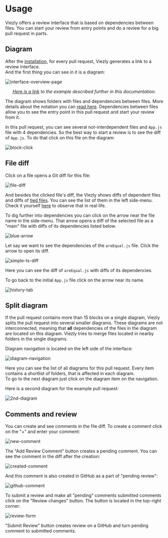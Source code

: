 # Usage

Viezly offers a review interface that is based on dependencies between files. You can start your review from entry points and do a review for a big pull request in parts.



## Diagram

After the [installation](/installation#installation), for every pull request, Viezly generates a link to a review interface.  
And the first thing you can see in it is a diagram:

![interface-overview-page](_media/usage/interface-overview.png)

<div style="text-align: center">

*[Here is a link](https://viezly.com/change_requests/3986) to the example described further in this documentation.*

</div>

The diagram shows folders with files and dependencies between files. More details about the notation you can [read here](/elements#elements). Dependencies between files allow you to see the entry point in this pull request and start your review from it.

In this pull request, you can see several not-interdependent files and `App.js` file with 4 dependencies. So the best way to start a review is to see the diff of `App.js`. To do that click on this file on the diagram:

![block-click](_media/usage/block-click.png ':size=300')



## File diff

Click on a file opens a Git diff for this file:

![file-diff](_media/usage/file-diff.png)

And besides the clicked file's diff, the Viezly shows diffs of dependent files and diffs of [tied files](elements#the-file-with-tied-files). You can see the list of them in the left side-menu.   
Check it yourself [here](https://viezly.com/change_requests/3986#/diagrams/0/diffs/d2Vic2l0ZS9zcmMvQXBwLmpz) to observe that in real life.

To dig further into dependencies you can click on the arrow near the file name in the side-menu. That arrow opens a diff of the selected file as a "main" file with diffs of its dependencies listed below.

![blue-arrow](_media/usage/file_navigation.png ':size=600')

Let say we want to see the dependencies of the `areEqual.js` file. Click the arrow to open its diff.

![simple-ts-diff](_media/usage/file-dependency-diff.png)

Here you can see the diff of `areEqual.js` with diffs of its dependencies.

To go back to the initial `App.js` file click on the arrow near its name.

![history-tab](_media/usage/file_back.png ':size=600')



## Split diagram

If the pull request contains more than 15 blocks on a single diagram, Viezly splits the pull request into several smaller diagrams. These diagrams are not interconnected, meaning that **all** dependencies of the files in the diagram are located on this diagram. Viezly tries to merge files located in nearby folders in the single diagrams.

Diagram navigation is located on the left side of the interface:

![diagram-navigation](_media/usage/diagram-navigation.png ':size=600')

Here you can see the list of all diagrams for this pull request. Every item contains a shortlist of folders, that is affected in each diagram.  
To go to the next diagram just click on the diagram item on the navigation.

Here is a second diagram for the example pull request:

![2nd-diagram](_media/usage/another-diagram.png)



## Comments and review

You can create and see comments in the file diff. To create a comment click on the "+" and enter your comment:

![new-comment](_media/usage/new-comment.png)

The "Add Review Comment" button creates a pending comment. You can see the comment in the diff after the creation:

![created-comment](_media/usage/created-comment.png)

And this comment is also created in GitHub as a part of "pending review":

![github-comment](_media/usage/github-comment.png)

To submit a review and make all "pending" comments submitted comments click on the "Review changes" button. The button is located in the top-right corner:

![review-form](_media/usage/review-form.png)

"Submit Review" button creates review on a GitHub and turn pending comment to submitted comments.
